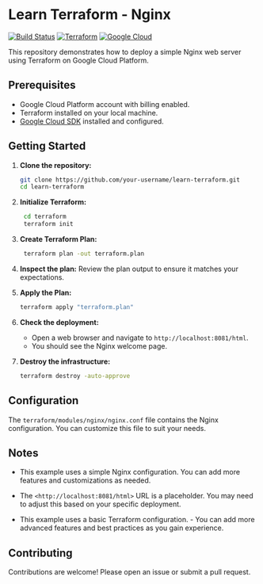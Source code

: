 # Learn Terraform - Nginx

[![Build Status](https://github.com/your-username/learn-terraform/workflows/Terraform%20Build/badge.svg)](https://github.com/your-username/learn-terraform/actions?query=workflow%3ATerraform+Build)
[![Terraform](https://www.terraform.io/assets/badge.svg)](https://www.terraform.io/)
[![Google Cloud](https://img.shields.io/badge/Google%20Cloud-Platform-blue)](https://cloud.google.com/)

This repository demonstrates how to deploy a simple Nginx web server using Terraform on Google Cloud Platform.

## Prerequisites

* Google Cloud Platform account with billing enabled.
* Terraform installed on your local machine.
* [Google Cloud SDK](https://cloud.google.com/sdk) installed and configured.

## Getting Started

1. **Clone the repository:**

   ```bash
   git clone https://github.com/your-username/learn-terraform.git
   cd learn-terraform
   ```

2. **Initialize Terraform:**

   ```bash
    cd terraform
    terraform init
   ```

3. **Create Terraform Plan:**

   ```bash
    terraform plan -out terraform.plan

   ```

4. **Inspect the plan:** Review the plan output to ensure it matches your expectations.

5. **Apply the Plan:**

    ```bash
    terraform apply "terraform.plan"
    ```

6. **Check the deployment:**
    * Open a web browser and navigate to
    `http://localhost:8081/html`.
    * You should see the Nginx welcome page.

7. **Destroy the infrastructure:**

    ```bash
    terraform destroy -auto-approve
   ```

## Configuration

The `terraform/modules/nginx/nginx.conf` file contains the Nginx configuration. You can customize this file to suit your needs.

## Notes

- This example uses a simple Nginx configuration. You can add more features and customizations as needed.
* The `<http://localhost:8081/html>` URL is a placeholder. You may need to adjust this based on your specific deployment.
- This example uses a basic Terraform configuration. - You can add more advanced features and best practices as you gain experience.

## Contributing
Contributions are welcome! Please open an issue or submit a pull request.
